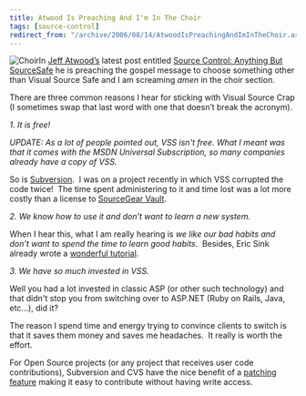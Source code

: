 ```yaml
---
title: Atwood Is Preaching And I'm In The Choir
tags: [source-control]
redirect_from: "/archive/2006/08/14/AtwoodIsPreachingAndImInTheChoir.aspx/"
---
```


![Choir](https://haacked.com/images/AtwoodIsPreachingAndImInTheChoir_CE5B/choir_thumb6.jpg)In
[Jeff Atwood’s](http://www.codinghorror.com/blog/ "Jeff Atwood's Blog")
latest post entitled [Source Control: Anything But
SourceSafe](http://www.codinghorror.com/blog/archives/000660.html "Atwood on Source Control")
he is preaching the gospel message to choose something other than Visual
Source Safe and I am screaming *amen* in the choir section.

There are three common reasons I hear for sticking with Visual Source
Crap (I sometimes swap that last word with one that doesn’t break the
acronym).

*1. It is free!*

*UPDATE: As a lot of people pointed out, VSS isn't free. What I meant
was that it comes with the MSDN Universal Subscription, so many
companies already have a copy of VSS.*

So is
[Subversion](http://subversion.tigris.org/ "Subversion on Tigris").  I
was on a project recently in which VSS corrupted the code twice!  The
time spent administering to it and time lost was a lot more costly than
a license to [SourceGear
Vault](http://www.sourcegear.com/vault/ "Vault").

*2. We know how to use it and don’t want to learn a new system.*

When I hear this, what I am really hearing is *we like our bad habits
and don't want to spend the time to learn good habits*.  Besides, Eric
Sink already wrote a [wonderful
tutorial](http://www.ericsink.com/scm/source_control.html "Source Control Howto").

*3. We have so much invested in VSS.*

Well you had a lot invested in classic ASP (or other such technology)
and that didn't stop you from switching over to ASP.NET (Ruby on Rails,
Java, etc...), did it?

The reason I spend time and energy trying to convince clients to switch
is that it saves them money and saves me headaches.  It really is worth
the effort.

For Open Source projects (or any project that receives user code
contributions), Subversion and CVS have the nice benefit of a [patching
feature](http://www.hanselman.com/blog/ExampleHowToContributeAPatchToAnOpenSourceProjectLikeDasBlog.aspx "Contribute a patch")
making it easy to contribute without having write access.

